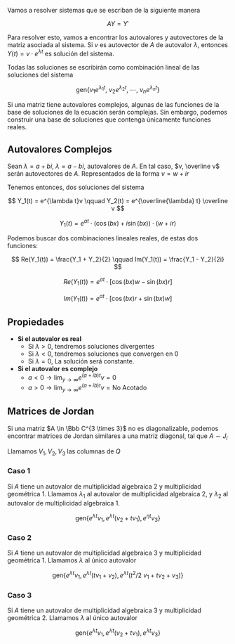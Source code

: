 Vamos a resolver sistemas que se escriban de la siguiente manera

$$
AY  = Y'
$$

Para resolver esto, vamos a encontrar los autovalores y autovectores de la matriz asociada al sistema. Si $v$ es autovector de $A$ de autovalor $\lambda$, entonces $Y(t) = v\cdot e^{\lambda t}$ es solución del sistema.

Todas las soluciones se escribirán como combinación lineal de las soluciones del sistema

$$
\text{gen}\{v_1 e^{\lambda_1t},\ v_2 e^{\lambda_2t},\ \cdots,\ v_n e^{\lambda_nt}\}
$$

Si una matriz tiene autovalores complejos, algunas de las funciones de la base de soluciones de la ecuación serán complejas. Sin embargo, podemos construir una base de soluciones que contenga únicamente funciones reales.

## Autovalores Complejos

Sean $\lambda = a + bi,\ \lambda = a - bi$, autovalores de $A$. En tal caso, $v, \overline v$ serán autovectores de $A$. Representados de la forma $v = w + ir$

Tenemos entonces, dos soluciones del sistema

$$
Y_1(t) = e^{\lambda t}v \qquad Y_2(t) = e^{\overline{\lambda} t} \overline v
$$

$$
Y_1(t) = e^{at}\cdot\Big(\cos(bx) + i\sin(bx)\Big)\cdot(w+ir)
$$

Podemos buscar dos combinaciones lineales reales, de estas dos funciones:

$$
Re(Y_1(t)) = \frac{Y_1 + Y_2}{2} \qquad Im(Y_1(t)) = \frac{Y_1 - Y_2}{2i}
$$

$$
Re(Y_1(t)) = e^{at} \cdot \Big[\cos(bx)w - \sin(bx)r\Big]
$$

$$
Im(Y_1(t)) = e^{at} \cdot \Big[\cos(bx)r + \sin(bx)w\Big]
$$

## Propiedades

- **Si el autovalor es real**
	- Si $\lambda > 0$, tendremos soluciones divergentes
	- Si $\lambda < 0$, tendremos soluciones que convergen en $0$
	- Si $\lambda = 0$, La solución será constante.
- **Si el autovalor es complejo**
	- $a < 0 \to \lim_{y \to \infty} e^{(a+ib)t}v = 0$
	- $a > 0 \to \lim_{y \to \infty} e^{(a+ib)t}v = \text{No Acotado}$

## Matrices de Jordan

Si una matriz $A \in \Bbb C^{3 \times 3}$ no es diagonalizable, podemos encontrar matrices de Jordan similares a una matriz diagonal, tal que $A \sim J_i$

Llamamos $V_1, V_2, V_3$ las columnas de $Q$

### Caso 1

Si $A$ tiene un autovalor de multiplicidad algebraica $2$ y multiplicidad geométrica $1$. Llamamos $\lambda_1$ al autovalor de multiplicidad algebraica $2$, y $\lambda_2$ al autovalor de multiplicidad algebraica $1$.

$$
\text{gen}\{e^{\lambda t}v_1, e^{\lambda t}(v_2+tv_1), e^{\eta t}v_3\}
$$

### Caso 2

Si $A$ tiene un autovalor de multiplicidad algebraica $3$ y multiplicidad geométrica $1$. Llamamos $\lambda$ al único autovalor

$$
\text{gen}\{e^{\lambda t}v_1, e^{\lambda t}(tv_1+v_2), e^{\lambda t}({t^2}/2 \ v_1 + tv_2 + v_3)\}
$$

### Caso 3

Si $A$ tiene un autovalor de multiplicidad algebraica $3$ y multiplicidad geométrica $2$. Llamamos $\lambda$ al único autovalor

$$
\text{gen}\{e^{\lambda t}v_1, e^{\lambda t}(v_2+tv_1), e^{\lambda t}v_3\}
$$
